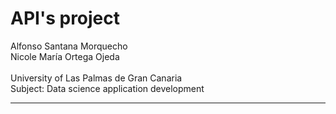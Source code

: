 # **API's project**

Alfonso Santana Morquecho <br>
Nicole María Ortega Ojeda <br> <br>
University of Las Palmas de Gran Canaria <br>
Subject: Data science application development

---


